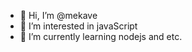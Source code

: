 - 👋 Hi, I’m @mekave
- 👀 I’m interested in javaScript
- 🌱 I’m currently learning nodejs and etc.

<!---
mekavehamichlol/mekavehamichlol is a ✨ special ✨ repository because its `README.md` (this file) appears on your GitHub profile.
You can click the Preview link to take a look at your changes.
--->
